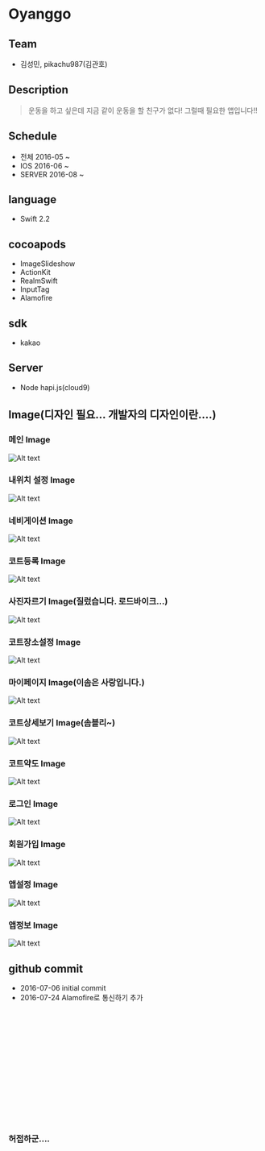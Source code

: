 # Oyanggo

## Team
* 김성민, pikachu987(김관호)

## Description
> 운동을 하고 싶은데 지금 같이 운동을 할 친구가 없다! 그럴때 필요한 앱입니다!!

## Schedule
* 전체 2016-05 ~
* IOS 2016-06 ~
* SERVER 2016-08 ~

## language
* Swift 2.2

## cocoapods
* ImageSlideshow
* ActionKit
* RealmSwift
* InputTag
* Alamofire

## sdk
* kakao

## Server
* Node hapi.js(cloud9)


## Image(디자인 필요... 개발자의 디자인이란....)

### 메인 Image<br>
![Alt text](/mdImages/01_main.jpeg)
<br>
### 내위치 설정 Image<br>
![Alt text](/mdImages/02_location.jpeg)
<br>
### 네비게이션 Image<br>
![Alt text](/mdImages/03_nav.jpeg)
<br>
### 코트등록 Image<br>
![Alt text](/mdImages/04_courtInsert.jpeg)
<br>
### 사진자르기 Image(질렀습니다. 로드바이크...)<br>
![Alt text](/mdImages/05_crop.jpeg)
<br>
### 코트장소설정 Image<br>
![Alt text](/mdImages/06_courtLocation.jpeg)
<br>
### 마이페이지 Image(이솜은 사랑입니다.)<br>
![Alt text](/mdImages/07_mypage.jpeg)
<br>
### 코트상세보기 Image(솜블리~)<br>
![Alt text](/mdImages/08_courtDetail.jpeg)
<br>
### 코트약도 Image<br>
![Alt text](/mdImages/09_simplemap.jpeg)
<br>
### 로그인 Image<br>
![Alt text](/mdImages/10_login.jpeg)
<br>
### 회원가입 Image<br>
![Alt text](/mdImages/11_join.jpeg)
<br>
### 앱설정 Image<br>
![Alt text](/mdImages/12_setting.jpeg)
<br>
### 앱정보 Image<br>
![Alt text](/mdImages/13_appInfo.jpeg)
<br>

## github commit
* 2016-07-06 initial commit
* 2016-07-24 Alamofire로 통신하기 추가


<br><br><br><br><br><br><br><br><br><br><br><br><br>
### 허접하군....
